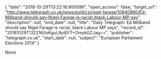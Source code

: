 {
  "date": "2018-10-29T13:22:16.900099", 
  "open_access": false, 
  "target_url": "http://www.telegraph.co.uk/news/politics/nigel-farage/10840980/Ed-Miliband-should-say-Nigel-Farage-is-racist-black-Labour-MP-say", 
  "description": null, 
  "end_date": null, 
  "title": "Daily Telegraph: Ed Miliband should say Nigel Farage is racist, black Labour MP says", 
  "record_id": "20181029T132216/IoKguL9ytEF7+OmykGZJag==", 
  "publisher": "telegraph.co.uk", 
  "start_date": null, 
  "subject": "European Parliament Elections 2014"
}

None